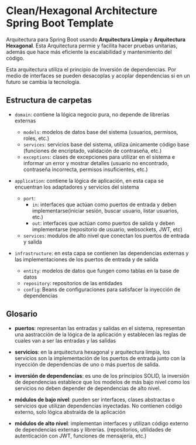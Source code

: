 # Clean/Hexagonal Architecture Spring Boot Template
Arquitectura para Spring Boot usando **Arquitectura 
Limpia**
y **Arquitectura Hexagonal**. Esta Arquitectura permie
y facilita hacer pruebas unitarias, además que hace más
eficiente la escalabilidad y mantenimiento del código.

Esta arquitectura utiliza el principio de Inversión de 
dependencias. Por medio de interfaces se pueden
desacoplas y acoplar dependencias si en un futuro
se cambia la tecnología.

## Estructura de carpetas
- ``domain``: contiene la lógica negocio pura, no depende
    de librerías externas
  - ``models``: modelos de datos base del sistema
    (usuarios, permisos, roles, etc.)
  - ``services``: servicios base del sistema, utiliza
  únicamente código base (funciones
  de encriptado, validación de contraseña, etc.)
  - ``exceptions``: clases de excepciones para utilizar
  en el sistema e informar un error y mostrar detalles
    (usuario no encontrado, contraseña incorrecta,
  permisos insuficientes, etc.)


- ``application``: contiene la lógica de aplicación, en
esta capa se encuentran los adaptadores y servicios del
sistema
  - ``port``:
    - ``in``: interfaces que actúan como
    puertos de entrada y deben implementarse(iniciar sesión,
    buscar usuario, listar usuarios, etc.)
    - ``out``: interfaces que actúan como puertos de salida
    y deben implementarse (repositorio de usuario, websockets, JWT, etc)
  - ``services``: modulos de alto nivel que conectan los puertos de entrada
  y salida


- ``infrastructure``: en esta capa se contienen las dependencias externas y las
implementaciones de los puertos de entrada y de salida
  - ``entity``: modelos de datos que fungen como tablas en la base de datos
  - ``repository``: repositorios de las entidades
  - ``config``: Beans de configuraciones para satisfacer la inyección de 
  dependencias


## Glosario
- **puertos**: representan las entradas y salidas en el sistema, representan
una aastracción de la lógica de la aplicación y establecen las reglas de cuales
van a ser las entradas y las salidas


- **servicios**: en la arquitectura hexagonal y arquitectura limpia, los 
servicios son la implementación de los puertos de entrada junto con la
inyección de dependencias de uno o más puertos de salida.


- **inversión de dependencias**: es uno de los principios SOLID, la inversión de
dependencias establece que los modelos de más bajo nivel como los servicios
no deben depender de dependencias de alto nivel.


- **módulos de bajo nivel**: pueden ser interfaces, clases abstractas o
servicios que utilizan dependencias inyectadas.
No contienen código externo, solo lógica abstraída de la aplicación


- **módulos de alto nivel**: implementan interfaces y utilizan código
externo de dependencias externas y librerías. (repositorios, utilidades
de autenticación con JWT, funciones de mensajería, etc.)